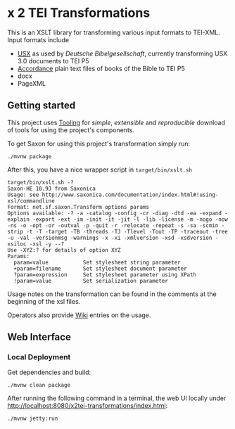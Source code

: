 # x 2 TEI Transformations

This is an XSLT library for transforming various input formats to TEI-XML. Input formats include

- [USX](https://ubsicap.github.io/usx/) as used by *Deutsche
  Bibelgesellschaft*, currently transforming USX 3.0 documents to TEI
  P5
- [Accordance](https://www.accordancebible.com/) plain text files of
  books of the Bible to TEI P5
- docx
- PageXML

## Getting started

This project uses
[Tooling](https://zivgitlab.uni-muenster.de/SCDH/tei-processing/tooling)
for *simple*, *extensible* and *reproducible* download of tools for
using the project's components.

To get Saxon for using this project's transformation simply run:

```
./mvnw package
```

After this, you have a nice wrapper script in `target/bin/xslt.sh`

```
target/bin/xslt.sh -?
Saxon-HE 10.9J from Saxonica
Usage: see http://www.saxonica.com/documentation/index.html#!using-xsl/commandline
Format: net.sf.saxon.Transform options params
Options available: -? -a -catalog -config -cr -diag -dtd -ea -expand -explain -export -ext -im -init -it -jit -l -lib -license -m -nogo -now -ns -o -opt -or -outval -p -quit -r -relocate -repeat -s -sa -scmin -strip -t -T -target -TB -threads -TJ -Tlevel -Tout -TP -traceout -tree -u -val -versionmsg -warnings -x -xi -xmlversion -xsd -xsdversion -xsiloc -xsl -y --?
Use -XYZ:? for details of option XYZ
Params: 
  param=value           Set stylesheet string parameter
  +param=filename       Set stylesheet document parameter
  ?param=expression     Set stylesheet parameter using XPath
  !param=value          Set serialization parameter
```

Usage notes on the transformation can be found in the comments at the
beginning of the xsl files.

Operators also provide [Wiki](https://zivgitlab.uni-muenster.de/SCDH/tei-processing/seed-xml-transformer-scdh-instance/-/wikis/home) entries on the usage.


## Web Interface

### Local Deployment

Get dependencies and build:

```
./mvnw clean package
```

After running the following command in a terminal, the web UI locally
under
[http://localhost:8080/x2tei-transformations/index.html](http://localhost:8080/x2tei-transformations/index.html):

```
./mvnw jetty:run
```




